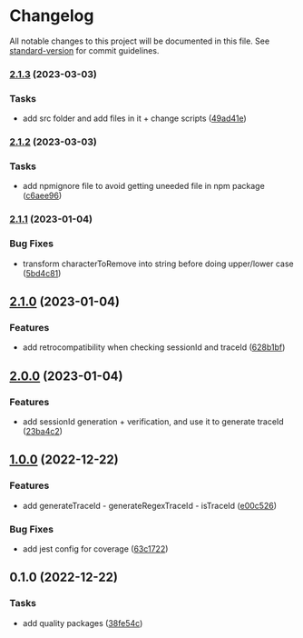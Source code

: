 # Changelog

All notable changes to this project will be documented in this file. See [standard-version](https://github.com/conventional-changelog/standard-version) for commit guidelines.

### [2.1.3](https://github.com/Dyrloz/follow-you-client/compare/v2.1.2...v2.1.3) (2023-03-03)

### Tasks

-   add src folder and add files in it + change scripts ([49ad41e](https://github.com/Dyrloz/follow-you-client/commit/49ad41efd400c771812bf372605b2689c3741e6b))

### [2.1.2](https://github.com/Dyrloz/follow-you-client/compare/v2.1.1...v2.1.2) (2023-03-03)

### Tasks

-   add npmignore file to avoid getting uneeded file in npm package ([c6aee96](https://github.com/Dyrloz/follow-you-client/commit/c6aee96fe6da9625267dbe7a5784986cd143b6a4))

### [2.1.1](https://github.com/Dyrloz/follow-you-client/compare/v2.1.0...v2.1.1) (2023-01-04)

### Bug Fixes

-   transform characterToRemove into string before doing upper/lower case ([5bd4c81](https://github.com/Dyrloz/follow-you-client/commit/5bd4c8143dcd1d4ffdaae459050e1e4d624eed22))

## [2.1.0](https://github.com/Dyrloz/follow-you-client/compare/v2.0.0...v2.1.0) (2023-01-04)

### Features

-   add retrocompatibility when checking sessionId and traceId ([628b1bf](https://github.com/Dyrloz/follow-you-client/commit/628b1bf1ab6a3050f33f12e89eda1c31e919e21e))

## [2.0.0](https://github.com/Dyrloz/follow-you-client/compare/v1.0.0...v2.0.0) (2023-01-04)

### Features

-   add sessionId generation + verification, and use it to generate traceId ([23ba4c2](https://github.com/Dyrloz/follow-you-client/commit/23ba4c2d718ed406ab71156615da28a15f488076))

## [1.0.0](https://github.com/Dyrloz/follow-you-client/compare/v0.1.0...v1.0.0) (2022-12-22)

### Features

-   add generateTraceId - generateRegexTraceId - isTraceId ([e00c526](https://github.com/Dyrloz/follow-you-client/commit/e00c526745007d859115fcf0ad3b3825a58d1736))

### Bug Fixes

-   add jest config for coverage ([63c1722](https://github.com/Dyrloz/follow-you-client/commit/63c1722511ae98c77a2b4dbf1b2e310d9774ceb2))

## 0.1.0 (2022-12-22)

### Tasks

-   add quality packages ([38fe54c](https://github.com/Dyrloz/follow-you-client/commit/38fe54c90e52a28c00fe6ae67496b563916f0c56))
